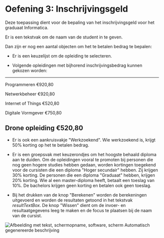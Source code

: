 # Oefening 3: Inschrijvingsgeld

Deze toepassing dient voor de bepaling van het inschrijvingsgeld voor
het graduaat Informatica.

Er is een tekstvak om de naam van de student in te geven.

Dan zijn er nog een aantal objecten om het te betalen bedrag te bepalen:

-   Er is een keuzelijst om de opleiding te selecteren.

-   Volgende opleidingen met bijhorend inschrijvingsbedrag kunnen
    gekozen worden:

  -----------------------------------------------------------------------
  Programmeren                                        €920,80
  
  Netwerkbeheer                                       €920,80

  Internet of Things                                  €520,80

  Digitale Vormgever                                  €750,80

  Drone opleiding                                     €520,80
  -----------------------------------------------------------------------

-   Er is ook een aankruisvakje "Werkzoekend". Wie werkzoekend is,
    krijgt 50% korting op het te betalen bedrag.

-   Er is een groepsvak met keuzerondjes om het hoogste behaald diploma
    aan te duiden. Om de opleidingen vooral te promoten bij personen die
    nog geen hogere studies hebben gedaan, worden kortingen toegekend
    voor de cursisten die een diploma "Hoger secundair" hebben. Zij
    krijgen 30% korting. De personen die een diploma "Graduaat" hebben,
    krijgen 20% korting. Wie al een master-diploma heeft, betaalt een
    toeslag van 10%. De bachelors krijgen geen korting en betalen ook
    geen toeslag.

-   Bij het drukken van de knop "Berekenen" worden de berekeningen
    uitgevoerd en worden de resultaten getoond in het tekstvak
    *resultTextBox*. De knop "Wissen" dient om de invoer- en
    resultaatgegevens leeg te maken en de focus te plaatsen bij de naam
    van de cursist.

![Afbeelding met tekst, schermopname, software, scherm Automatisch
gegenereerde
beschrijving](./media/image1.png)
